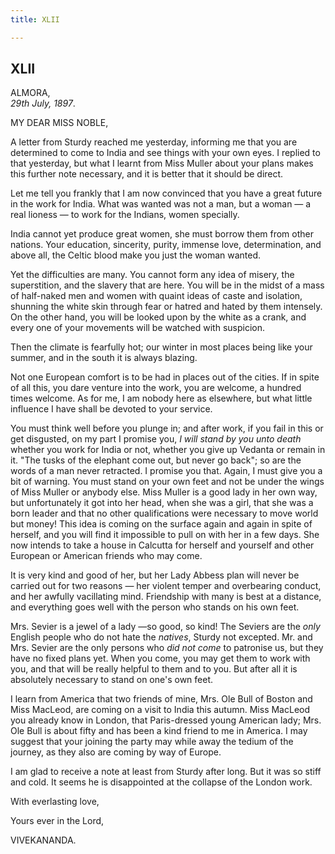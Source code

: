 ```yaml
---
title: XLII

---
```





  

  


## XLII

ALMORA,  
*29th July, 1897*.

MY DEAR MISS NOBLE,

A letter from Sturdy reached me yesterday, informing me that you are
determined to come to India and see things with your own eyes. I replied
to that yesterday, but what I learnt from Miss Muller about your plans
makes this further note necessary, and it is better that it should be
direct.

Let me tell you frankly that I am now convinced that you have a great
future in the work for India. What was wanted was not a man, but a woman
— a real lioness — to work for the Indians, women specially.

India cannot yet produce great women, she must borrow them from other
nations. Your education, sincerity, purity, immense love, determination,
and above all, the Celtic blood make you just the woman wanted.

Yet the difficulties are many. You cannot form any idea of misery, the
superstition, and the slavery that are here. You will be in the midst of
a mass of half-naked men and women with quaint ideas of caste and
isolation, shunning the white skin through fear or hatred and hated by
them intensely. On the other hand, you will be looked upon by the white
as a crank, and every one of your movements will be watched with
suspicion.

Then the climate is fearfully hot; our winter in most places being like
your summer, and in the south it is always blazing.

Not one European comfort is to be had in places out of the cities. If in
spite of all this, you dare venture into the work, you are welcome, a
hundred times welcome. As for me, I am nobody here as elsewhere, but
what little influence I have shall be devoted to your service.

You must think well before you plunge in; and after work, if you fail in
this or get disgusted, on my part I promise you, *I will stand by you
unto death* whether you work for India or not, whether you give up
Vedanta or remain in it. "The tusks of the elephant come out, but never
go back"; so are the words of a man never retracted. I promise you that.
Again, I must give you a bit of warning. You must stand on your own feet
and not be under the wings of Miss Muller or anybody else. Miss Muller
is a good lady in her own way, but unfortunately it got into her head,
when she was a girl, that she was a born leader and that no other
qualifications were necessary to move world but money! This idea is
coming on the surface again and again in spite of herself, and you will
find it impossible to pull on with her in a few days. She now intends to
take a house in Calcutta for herself and yourself and other European or
American friends who may come.

It is very kind and good of her, but her Lady Abbess plan will never be
carried out for two reasons — her violent temper and overbearing
conduct, and her awfully vacillating mind. Friendship with many is best
at a distance, and everything goes well with the person who stands on
his own feet.

Mrs. Sevier is a jewel of a lady —so good, so kind! The Seviers are the
*only* English people who do not hate the *natives*, Sturdy not
excepted. Mr. and Mrs. Sevier are the only persons who *did not come* to
patronise us, but they have no fixed plans yet. When you come, you may
get them to work with you, and that will be really helpful to them and
to you. But after all it is absolutely necessary to stand on one's own
feet.

I learn from America that two friends of mine, Mrs. Ole Bull of Boston
and Miss MacLeod, are coming on a visit to India this autumn. Miss
MacLeod you already know in London, that Paris-dressed young American
lady; Mrs. Ole Bull is about fifty and has been a kind friend to me in
America. I may suggest that your joining the party may while away the
tedium of the journey, as they also are coming by way of Europe.

I am glad to receive a note at least from Sturdy after long. But it was
so stiff and cold. It seems he is disappointed at the collapse of the
London work.

With everlasting love,

Yours ever in the Lord,

VIVEKANANDA.


